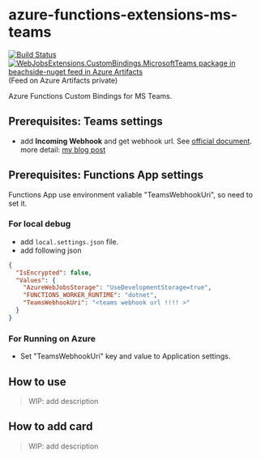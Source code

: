 # azure-functions-extensions-ms-teams
[![Build Status](https://dev.azure.com/beachside/nuget-feed/_apis/build/status/beachside-project.azure-functions-extensions-ms-teams?branchName=master)](https://dev.azure.com/beachside/nuget-feed/_build/latest?definitionId=16&branchName=master)
[![WebJobsExtensions.CustomBindings.MicrosoftTeams package in beachside-nuget feed in Azure Artifacts](https://feeds.dev.azure.com/beachside/_apis/public/Packaging/Feeds/4b0a92c6-28ec-45d8-b044-b37411c9af60/Packages/46ad9dc0-3479-4997-9361-7ef2007cf850/Badge)](https://dev.azure.com/beachside/nuget-feed/_packaging?_a=package&feed=4b0a92c6-28ec-45d8-b044-b37411c9af60&package=46ad9dc0-3479-4997-9361-7ef2007cf850&preferRelease=true)  
(Feed on Azure Artifacts private)

Azure Functions Custom Bindings for MS Teams.

## Prerequisites: Teams settings

- add **Incoming Webhook** and get webhook url. See [official document](https://docs.microsoft.com/ja-jp/microsoftteams/platform/concepts/connectors/connectors-using?redirectedfrom=MSDN#setting-up-a-custom-incoming-webhook).  
  more detail: [my blog post](https://blog.beachside.dev/entry/2019/10/02/212000)

## Prerequisites: Functions App settings

Functions App use environment valiable "TeamsWebhookUri", so need to set it.

### For local debug

- add `local.settings.json` file.
- add following json

```json
{
  "IsEncrypted": false,
  "Values": {
    "AzureWebJobsStorage": "UseDevelopmentStorage=true",
    "FUNCTIONS_WORKER_RUNTIME": "dotnet",
    "TeamsWebhookUri": "<teams webhook url !!!! >"
  }
}
```

### For Running on Azure

- Set "TeamsWebhookUri" key and value to Application settings.


## How to use

> WIP: add description



## How to add card

> WIP: add description
